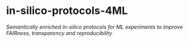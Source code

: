 # in-silico-protocols-4ML
_Semantically enriched in-silico protocols for ML experiments to improve FAIRness, transparency and reproducibility_
